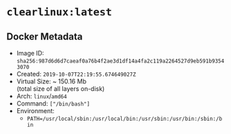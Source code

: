 # `clearlinux:latest`

## Docker Metadata

- Image ID: `sha256:987d6d6d7caeaf0a76b4f2ae3d1df14a4fa2c119a2264527d9eb591b93543070`
- Created: `2019-10-07T22:19:55.674649027Z`
- Virtual Size: ~ 150.16 Mb  
  (total size of all layers on-disk)
- Arch: `linux`/`amd64`
- Command: `["/bin/bash"]`
- Environment:
  - `PATH=/usr/local/sbin:/usr/local/bin:/usr/sbin:/usr/bin:/sbin:/bin`
